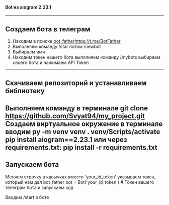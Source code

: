 #### Bot на aiogram 2.23.1
---
## Создаем бота в телеграм 
1. Находим в поиске [bot_father](https://t.me/BotFather)https://t.me/BotFather
2. Выполняем команду /star потом /newbot
3. Выбираем имя
4. Находим токен нашего бота выполняем команду /mybots выбираем своего бота и нажимаем API Token
---
## Скачиваем репозиторий и устанавливаем библиотеку
Выполняем команду в терминале git clone https://github.com/Svyat94/my_project.git
Создаем виртуальное окружение 
в терминале вводим 
py -m venv venv
. venv/Scripts/activate
pip install aiogram==2.23.1
или через requirements.txt: 
pip install -r requirements.txt
---
## Запускаем бота 
Меняем строчку в кавычках вместо 'your_id_token' указываем токен, который нам дал bot_father
bot = Bot('your_id_token') # Токен вашего телеграм бота
и запускаем код

Вводим /start в боте

